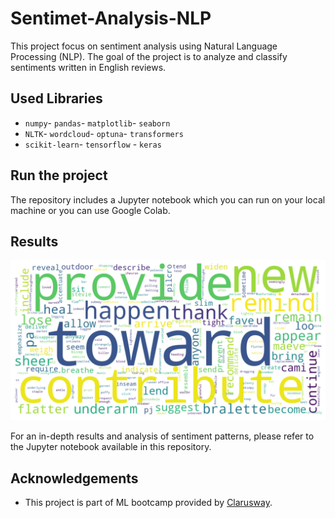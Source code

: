 # Sentimet-Analysis-NLP

This project focus on sentiment analysis using Natural Language Processing (NLP). The goal of the project is to analyze and classify sentiments written in English reviews. 


## Used Libraries 
- `numpy`- `pandas`- `matplotlib`- `seaborn`
- `NLTK`- `wordcloud`- `optuna`- `transformers`
- `scikit-learn`- `tensorflow` - `keras`


## Run the project 

The repository includes a Jupyter notebook which you can run on your local machine or you can use Google Colab.

## Results 


![Alt text](output.png)

For an in-depth results and analysis of sentiment patterns, please refer to the Jupyter notebook available in this repository.



## Acknowledgements

- This project is part of ML bootcamp provided by <a href="https://clarusway.com/"> Clarusway</a>.

